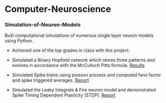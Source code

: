 # Computer-Neuroscience

### Simulation-of-Neuron-Models

Built computational simulations of numerous single layer neuron models using Python.
- Achieved one of the top grades in class with this project. 

- Simulated a Binary Hopfield network which stores three patterns and evolves in accordance with the McCulloch Pitts formula. 
 [Results](https://github.com/yash110698/Computer-Neuroscience/blob/main/Hopfield%20network/hopfield.pdf)

- Simulated Spike trains using poisson process and computed fano factor and spike triggered averages.
 [Report](https://github.com/yash110698/Computer-Neuroscience/blob/main/Spike%20Trains/SpikeTrains.pdf)

- Simulated the Leaky Integrate & Fire neuron model and demonstrated Spike Timing Dependent Plasticity (STDP).
 [Report](https://github.com/yash110698/Computer-Neuroscience/blob/main/Leaky%20Int%20%26%20Fire%20Neuron/LIF_neuron.pdf)

